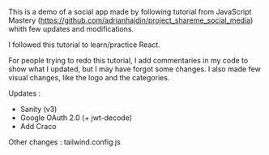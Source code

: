 This is a demo of a social app made by following tutorial from JavaScript Mastery (https://github.com/adrianhajdin/project_shareme_social_media) whith few updates and modifications.

I followed this tutorial to learn/practice React.


For people trying to redo this tutorial, I add commentaries in my code to show what I updated, but I may have forgot some changes.
I also made few visual changes, like the logo and the categories.

Updates :
- Sanity (v3)
- Google OAuth 2.0 (+ jwt-decode)
- Add Craco


Other changes :
tailwind.config.js
